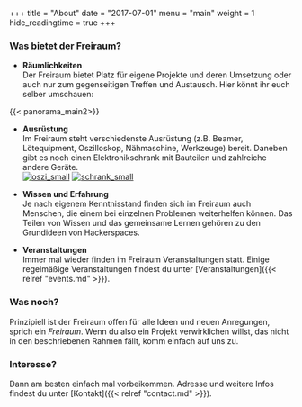 +++
title = "About"
date = "2017-07-01"
menu = "main"
weight = 1
hide_readingtime = true
+++
### Was bietet der Freiraum?

  * **Räumlichkeiten**  
Der Freiraum bietet Platz für eigene Projekte und deren Umsetzung oder auch nur zum gegenseitigen Treffen und Austausch. Hier könnt ihr euch selber umschauen:
<!-- [![](/uploads/2012/11/tafel_small.jpg)](http://frrm.de/wp-content/uploads/2012/11/tafel_small.jpg)
[![mate_small](/uploads/2012/11/mate_small.jpg)](/uploads/2012/11/mate_small.jpg) -->


{{< panorama_main2>}}

  * **Ausrüstung**  
Im Freiraum steht verschiedenste Ausrüstung (z.B. Beamer, Lötequipment, Oszilloskop, Nähmaschine, Werkzeuge) bereit. Daneben gibt es noch einen Elektronikschrank mit Bauteilen und zahlreiche andere Geräte.  
[![oszi_small](/uploads/2012/11/oszi_small.jpg)](/uploads/2012/11/oszi_small.jpg)
[![schrank_small](/uploads/2012/11/schrank_small.jpg)](/uploads/2012/11/schrank_small.jpg)

  * **Wissen und Erfahrung**  
Je nach eigenem Kenntnisstand finden sich im Freiraum auch Menschen, die einem bei einzelnen Problemen weiterhelfen können. Das Teilen von Wissen und das gemeinsame Lernen gehören zu den Grundideen von Hackerspaces.

  * **Veranstaltungen**  
Immer mal wieder finden im Freiraum Veranstaltungen statt. Einige regelmäßige Veranstaltungen findest du unter [Veranstaltungen]({{< relref "events.md" >}}).

### Was noch?
Prinzipiell ist der Freiraum offen für alle Ideen und neuen Anregungen, sprich ein _Freiraum_. Wenn du also ein Projekt verwirklichen willst, das nicht in den beschriebenen Rahmen fällt, komm einfach auf uns zu.

### Interesse?
Dann am besten einfach mal vorbeikommen. Adresse und weitere Infos findest du unter [Kontakt]({{< relref "contact.md" >}}).
